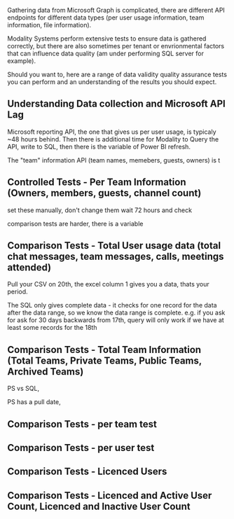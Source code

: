 
Gathering data from Microsoft Graph is complicated, there are different API endpoints for different data types (per user usage information, team information, file information).

Modality Systems perform extensive tests to ensure data is gathered correctly, but there are also sometimes per tenant or envrionmental factors that can influence data quality (am under performing SQL server for example).

Should you want to, here are a range of data validity quality assurance tests you can perform and an understanding of the results you should expect.

## Understanding Data collection and Microsoft API Lag

Microsoft reporting API, the one that gives us per user usage, is typicaly ~48 hours behind. Then there is additional time for Modality to Query the API, write to SQL, then there is the variable of Power BI refresh.

The "team" information API (team names, memebers, guests, owners) is t


## Controlled Tests - Per Team Information (Owners, members, guests, channel count)

set these manually, don't change them wait 72 hours and check

comparison tests are harder, there is a variable


## Comparison Tests - Total User usage data (total chat messages, team messages, calls, meetings attended)

Pull your CSV on 20th, the excel column 1 gives you a data, thats your period. 

The SQL only gives complete data - it checks for one record for the data after the data range, so we know the data range is complete. e.g. if you ask for ask for 30 days backwards from 17th, query will only work if we have at least some records for the 18th 

## Comparison Tests - Total Team Information (Total Teams, Private Teams, Public Teams, Archived Teams)

PS vs SQL,

PS has a pull date, 

## Comparison Tests - per team test

## Comparison Tests - per user test

## Comparison Tests - Licenced Users

## Comparison Tests - Licenced and Active User Count, Licenced and Inactive User Count


